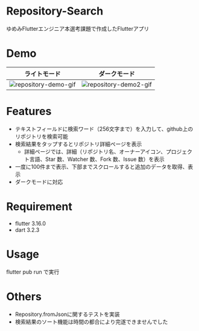 # Repository-Search
ゆめみFlutterエンジニア本選考課題で作成したFlutterアプリ 
 
# Demo
| ライトモード | ダークモード |
| ---- | ---- |
| ![repository-demo-gif](https://github.com/seedri/yumemi_codecheck/assets/70645275/ba78d0ac-86a1-4fc2-a385-c0b571e9b18b)| ![repository-demo2-gif](https://github.com/seedri/yumemi_codecheck/assets/70645275/aee2be2a-361c-487a-a824-99f8bb47d095) |

 
# Features
- テキストフィールドに検索ワード（256文字まで）を入力して、github上のリポジトリを検索可能
- 検索結果をタップするとリポジトリ詳細ページを表示
  - 詳細ページでは、詳細（リポジトリ名、オーナーアイコン、プロジェクト言語、Star 数、Watcher 数、Fork 数、Issue 数）を表示
- 一度に100件まで表示、下部までスクロールすると追加のデータを取得、表示
- ダークモードに対応

 
# Requirement
 
- flutter 3.16.0
- dart 3.2.3
 
# Usage
 
flutter pub run で実行

# Others
- Repository.fromJsonに関するテストを実装
- 検索結果のソート機能は時間の都合により完遂できませんでした
